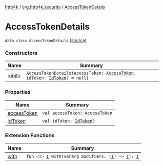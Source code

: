 [http4k](../../index.md) / [org.http4k.security](../index.md) / [AccessTokenDetails](./index.md)

# AccessTokenDetails

`data class AccessTokenDetails` [(source)](https://github.com/http4k/http4k/blob/master/http4k-security-oauth/src/main/kotlin/org/http4k/security/AccessToken.kt#L10)

### Constructors

| Name | Summary |
|---|---|
| [&lt;init&gt;](-init-.md) | `AccessTokenDetails(accessToken: `[`AccessToken`](../-access-token/index.md)`, idToken: `[`IdToken`](../../org.http4k.security.openid/-id-token/index.md)`? = null)` |

### Properties

| Name | Summary |
|---|---|
| [accessToken](access-token.md) | `val accessToken: `[`AccessToken`](../-access-token/index.md) |
| [idToken](id-token.md) | `val idToken: `[`IdToken`](../../org.http4k.security.openid/-id-token/index.md)`?` |

### Extension Functions

| Name | Summary |
|---|---|
| [with](../../org.http4k.core/with.md) | `fun <T> `[`T`](../../org.http4k.core/with.md#T)`.with(vararg modifiers: (`[`T`](../../org.http4k.core/with.md#T)`) -> `[`T`](../../org.http4k.core/with.md#T)`): `[`T`](../../org.http4k.core/with.md#T) |
